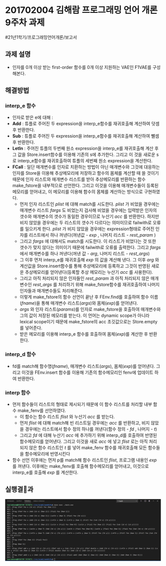 # 201702004 김해람 프로그래밍 언어 개론 9주차 과제
#21년1학기/프로그래밍언어개론/보고서

## 과제 설명
* 인자를 0개 이상 받는 first-order 함수를 0개 이상 지원하는 VAE인 F1VAE를 구성해본다.

## 해결방법
### interp_e 함수
* 인자로 받은 e에 대해 :
* **Add** : 튜플로 주어진 두 expression을 interp_e함수를 재귀호출해 계산하여 덧셈 후 반환한다.
* **Sub** :  튜플로 주어진 두 expression을 interp_e함수를 재귀호출해 계산하여 뺄셈 후 반환한다.
* **LetIn** : 주어진 튜플의 두번째 원소 expression을 interp_e를 재귀호출해 계산 후 그 값을 Store.insert함수를 이용해 기존의 s에 추가한다. 그리고 이 것을 새로운 s로 interp_e함수를 재귀호출하여 튜플의 세번째 원소 expression을 계산한다.
* **FCall** : 일단 매개변수를 인자로 치환하는 방법이 아닌 매개변수와 그것에 대응하는 인자를 Store을 이용해 추상메모리에 저장하고 함수의 몸체를 계산할 때 쓸 것이기 때문에 인자 리스트와 매개변수 리스트를 받아 추상메모리를 반환하는 함수 make_fstore을 내부적으로 선언한다. 그리고 이것을 이용해 매개변수들이 등록된 메모리를 얻어내고, 이 메모리를 이용해 함수의 몸체를 계산하는 방식으로 구현하였다.
	* 먼저 인자 리스트인 _plist_ 에 대해 match를 시도한다. _plist_ 가 비었을 경우에는 매개변수 리스트 _fargs_ 도 비었는지 검사해 비었을 경우에는 입력받은 인자의 갯수와 매개변수의 갯수가 동일한 경우이므로 누산기 _acc_ 를 반환한다. 하지만 비지 않았을 경우에는 두 리스트의 갯수가 다르다는 의미이므로 failwith로 오류를 일으키게 한다. _plist_ 가 비지 않았을 경우에는 expression형태로 주어진 인자를 리스트에서 하나 꺼낸다(꺼낸값 - _exp_ , 나머지 리스트 - _rest_param_ )
	* 그리고 _fargs_ 에 대해서도 match를 시도한다. 이 리스트가 비었다는 것 또한 갯수가 맞지 않다는 의미이기 때문에 failwith로 오류를 출력한다. 그리고 _fargs_ 에서 매개변수를 하나 꺼낸다(꺼낸 값 - _arg_, 나머지 리스트 - _rest_args_)
	* 그 이후 먼저 interp_e를 재귀호출해 _exp_ 의 값을 계산해 낸다. 그 이후 _arg_ 와 계산값을 Store.insert함수를 통해 추상메모리에 등록하고 그것이 반영된 새로운 추상메모리를 얻어낸다(등록할 추상 메모리는 누산기 _acc_ 를 사용한다).
	* 그리고 아직 처리되지 않은 인자들인 _rest_param_ 과 아직 처리되지 않은 매개변수인 _rest_args_ 를 처리하기 위해 make_fstore함수를 재귀호출하여 나머지 인자들과 매개변수들도 처리해준다.
	* 이렇게 make_fstore의 함수 선언이 끝난 후 FEnv.find를 호출하여 함수 이름(_fname_)을 통해 매개변수 리스트(_args_)와 몸체(_exp_)를 얻어낸다.
	* _args_ 와 인자 리스트(_params_)를 인자로 make_fstore을 호출하여 매개변수와 그의 값이 저장된 메모리를 받는다. 이 언어는 dynamic scope가 아니라 lexical scope이기 때문에 make_fstore의 acc 초깃값으로는 Store.empty를 넣어준다.
	* 받은 메모리를 이용해 interp_e 함수를 호출하여 몸체(_exp_)를 계산한 후 반환한다.
### interp_d 함수
* fd를 match해 함수명(_fname_), 매개변수 리스트(_args_), 몸체(_exp_)를 얻어낸다. 그리고 이것을 FEnv.insert 함수를 이용해 기존의 함수메모리인 fenv에 업데이트 하여 반환한다.
### interp 함수
* 먼저 함수들이 리스트의 형태로 제시되기 때문에 이 함수 리스트를 처리할 내부 함수 make_fenv를 선언하였다.
	* 이 함수는 함수 리스트 _flist_ 와 누산기 _acc_ 를 받는다.
	* 먼저 _flist_ 에 대해 match해 빈 리스트일 경우에는 _acc_ 를 반환하고, 비지 않았을 경우에는 리스트에서 함수 정의 하나를 꺼낸다(함수 정의 - _fd_ , 나머지 - _t_)
	* 그리고 _fd_ 에 대해 누산기 _acc_ 에 추가하기 위해 interp_d를 호출하여 반영된 함수메모리를 얻어낸다. 그리고 이것을 새로 _acc_ 에 넣고 _flist_ 로는 아직 처리되지 않은 함수 리스트인 _t_ 를 넣어 make_fenv 함수를 재귀호출해 모든 함수들을 함수메모리에 반영시킨다
* 함수 선언 이후에는 먼저 p를 match해 함수 리스트인 _flist_, 프로그램 내용인 _exp_ 를 꺼낸다. 이후에는 make_fenv를 호출해 함수메모리를 얻어내고, 이것으로 interp_e를 호출해 _exp_ 를 계산한다.

## 실행결과
![](result.png)